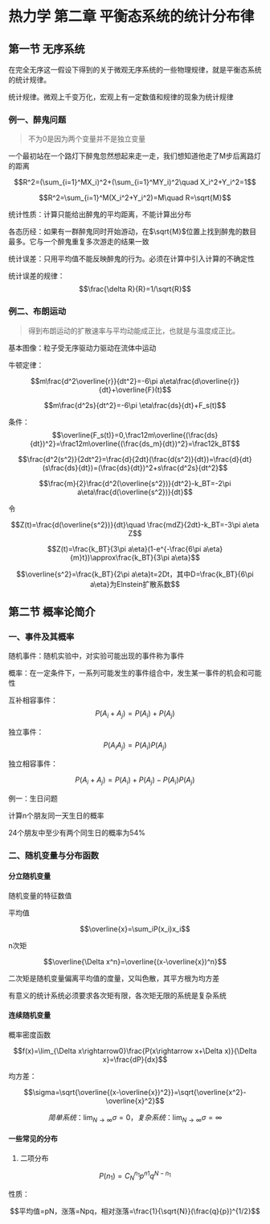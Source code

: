 # 热力学 第二章 平衡态系统的统计分布律

## 第一节 无序系统

在完全无序这一假设下得到的关于微观无序系统的一些物理规律，就是平衡态系统的统计规律。

统计规律。微观上千变万化，宏观上有一定数值和规律的现象为统计规律

### 例一、醉鬼问题

> 不为0是因为两个变量并不是独立变量

一个最初站在一个路灯下醉鬼忽然想起来走一走，我们想知道他走了M步后离路灯的距离

$$R^2=(\sum_{i=1}^MX_i)^2+(\sum_{i=1}^MY_i)^2\quad X_i^2+Y_i^2=1$$

$$R^2=\sum_{i=1}^M(X_i^2+Y_i^2)=M\quad R=\sqrt{M}$$

统计性质：计算只能给出醉鬼的平均距离，不能计算出分布

各态历经：如果有一群醉鬼同时开始游动，在$\sqrt{M}$位置上找到醉鬼的数目最多。它与一个醉鬼重复多次游走的结果一致

统计误差：只用平均值不能反映醉鬼的行为。必须在计算中引入计算的不确定性

统计误差的规律：
$$\frac{\delta R}{R}=1/\sqrt{R}$$

### 例二、布朗运动

> 得到布朗运动的扩散速率与平均动能成正比，也就是与温度成正比。

基本图像：粒子受无序驱动力驱动在流体中运动

牛顿定律：

$$m\frac{d^2\overline{r}}{dt^2}=-6\pi a\eta\frac{d\overline{r}}{dt}+\overline{F}(t)$$

$$m\frac{d^2s}{dt^2}=-6\pi \eta\frac{ds}{dt}+F_s(t)$$

条件：$$\overline{F_s(t)}=0,\frac12m\overline{(\frac{ds}{dt})^2}=\frac12m\overline{(\frac{ds_m}{dt})^2}=\frac12k_BT$$

$$\frac{d^2(s^2)}{2dt^2}=\frac{d}{2dt}(\frac{d(s^2)}{dt})=\frac{d}{dt}(s\frac{ds}{dt})=(\frac{ds}{dt})^2+s\frac{d^2s}{dt^2}$$

$$\frac{m}{2}\frac{d^2(\overline{s^2})}{dt^2}-k_BT=-2\pi a\eta\frac{d(\overline{s^2})}{dt}$$

令

$$Z(t)=\frac{d(\overline{s^2})}{dt}\quad \frac{mdZ}{2dt}-k_BT=-3\pi a\eta Z$$

$$Z(t)=\frac{k_BT}{3\pi a\eta}(1-e^{-\frac{6\pi a\eta}{m}t})\approx\frac{k_BT}{3\pi a\eta}$$

$$\overline{s^2}=\frac{k_BT}{2\pi a\eta}t=2Dt，其中D=\frac{k_BT}{6\pi a\eta}为Elnstein扩散系数$$

## 第二节 概率论简介

### 一、事件及其概率

随机事件：随机实验中，对实验可能出现的事件称为事件

概率：在一定条件下，一系列可能发生的事件组合中，发生某一事件的机会和可能性

互补相容事件：$$P(A_i+A_j)=P(A_i)+P(A_j)$$

独立事件：$$P(A_iA_j)=P(A_i)P(A_j)$$

独立相容事件：

$$P(A_i+A_j)=P(A_i)+P(A_j)-P(A_i)P(A_j)$$

例一：生日问题

计算n个朋友同一天生日的概率

24个朋友中至少有两个同生日的概率为54%

### 二、随机变量与分布函数

#### 分立随机变量

随机变量的特征数值

平均值

$$\overline{x}=\sum_iP(x_i)x_i$$

n次矩

$$\overline{\Delta x^n}=\overline{(x-\overline{x})^n}$$

二次矩是随机变量偏离平均值的度量，又叫色散，其平方根为均方差

有意义的统计系统必须要求各次矩有限，各次矩无限的系统是复杂系统

#### 连续随机变量

概率密度函数

$$f(x)=\lim_{\Delta x\rightarrow0}\frac{P(x\rightarrow x+\Delta x)}{\Delta x}=\frac{dP}{dx}$$

均方差：

$$\sigma=\sqrt{\overline{(x-\overline{x})^2}}=\sqrt{\overline{x^2}-\overline{x}^2}$$

$$简单系统：\lim_{N\rightarrow\infty}\sigma=0，复杂系统：\lim_{N\rightarrow\infty}\sigma=\infty$$

#### 一些常见的分布

1. 二项分布

$$P(n_1)=C_{N}^{n_1}p^{n1}q^{N-n_1}$$

性质：

$$平均值=pN，涨落=Npq，相对涨落=\frac{1}{\sqrt{N}}(\frac{q}{p})^{1/2}$$